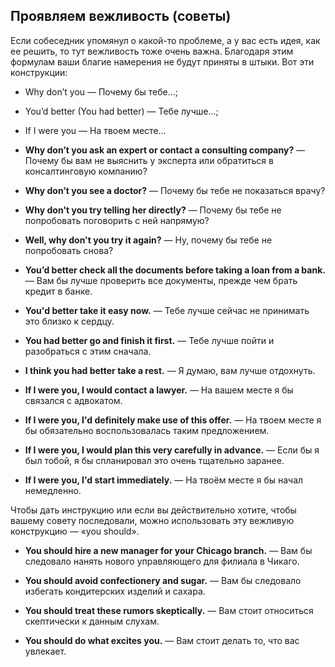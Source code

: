 ## Проявляем вежливость (советы)

Если собеседник упомянул о какой-то проблеме, а у вас есть идея, как ее решить, то тут вежливость тоже очень важна. 
Благодаря этим формулам ваши благие намерения не будут приняты в штыки. Вот эти конструкции:

* Why don’t you — Почему бы тебе...;
* You’d better (You had better) — Тебе лучше...; 
* If I were you — На твоем месте...

* **Why don’t you ask an expert or contact a consulting company?** — Почему бы вам не выяснить у эксперта или обратиться в консалтинговую компанию?

* **Why don’t you see a doctor?** — Почему бы тебе не показаться врачу?

* **Why don't you try telling her directly?** — Почему бы тебе не попробовать поговорить с ней напрямую?

* **Well, why don't you try it again?** — Ну, почему бы тебе не попробовать снова?

* **You’d better check all the documents before taking a loan from a bank.** — Вам бы лучше проверить все документы, прежде чем брать кредит в банке.

* **You'd better take it easy now.** — Тебе лучше сейчас не принимать это близко к сердцу.

* **You had better go and finish it first.** — Тебе лучше пойти и разобраться с этим сначала.

* **I think you had better take a rest.** — Я думаю, вам лучше отдохнуть.

* **If I were you, I would contact a lawyer.** — На вашем месте я бы связался с адвокатом.

* **If I were you, I'd definitely make use of this offer.** — На твоем месте я бы обязательно воспользовалась таким предложением.

* **If I were you, I would plan this very carefully in advance.** — Если бы я был тобой, я бы спланировал это очень тщательно заранее.

* **If I were you, I'd start immediately.** — На твоём месте я бы начал немедленно.

Чтобы дать инструкцию или если вы действительно хотите, чтобы вашему совету последовали, 
можно использовать эту вежливую конструкцию — «you should».

* **You should hire a new manager for your Chicago branch.** — Вам бы следовало нанять нового управляющего для филиала в Чикаго.

* **You should avoid confectionery and sugar.** — Вам бы следовало избегать кондитерских изделий и сахара.

* **You should treat these rumors skeptically.** — Вам стоит относиться скептически к данным слухам.

* **You should do what excites you.** — Вам стоит делать то, что вас увлекает.